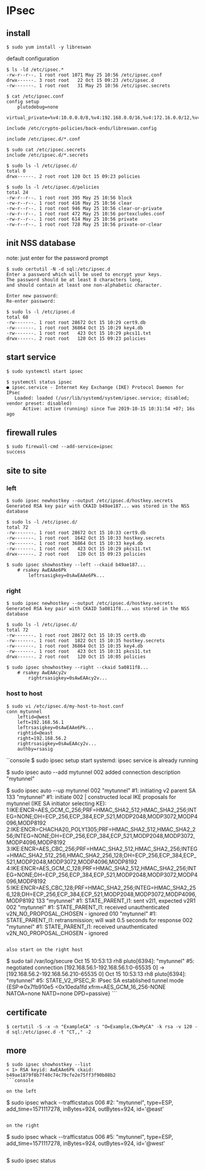 # IPsec

## install
```console
$ sudo yum install -y libreswan
```

default configuration

```console
$ ls -ld /etc/ipsec.*
-rw-r--r--. 1 root root 1071 May 25 10:56 /etc/ipsec.conf
drwx------. 3 root root   22 Oct 15 09:23 /etc/ipsec.d
-rw-------. 1 root root   31 May 25 10:56 /etc/ipsec.secrets

$ cat /etc/ipsec.conf
config setup
    plutodebug=none
    virtual_private=%v4:10.0.0.0/8,%v4:192.168.0.0/16,%v4:172.16.0.0/12,%v4:25.0.0.0/8,%v4:100.64.0.0/10,%v6:fd00::/8,%v6:fe80::/10

include /etc/crypto-policies/back-ends/libreswan.config

include /etc/ipsec.d/*.conf

$ sudo cat /etc/ipsec.secrets
include /etc/ipsec.d/*.secrets

$ sudo ls -l /etc/ipsec.d/
total 0
drwx------. 2 root root 120 Oct 15 09:23 policies

$ sudo ls -l /etc/ipsec.d/policies
total 24
-rw-r--r--. 1 root root 395 May 25 10:56 block
-rw-r--r--. 1 root root 416 May 25 10:56 clear
-rw-r--r--. 1 root root 946 May 25 10:56 clear-or-private
-rw-r--r--. 1 root root 472 May 25 10:56 portexcludes.conf
-rw-r--r--. 1 root root 614 May 25 10:56 private
-rw-r--r--. 1 root root 728 May 25 10:56 private-or-clear
```

## init NSS database

note: just enter for the password prompt

```console
$ sudo certutil -N -d sql:/etc/ipsec.d
Enter a password which will be used to encrypt your keys.
The password should be at least 8 characters long,
and should contain at least one non-alphabetic character.

Enter new password:
Re-enter password:

$ sudo ls -l /etc/ipsec.d
total 68
-rw-------. 1 root root 28672 Oct 15 10:29 cert9.db
-rw-------. 1 root root 36864 Oct 15 10:29 key4.db
-rw-------. 1 root root   423 Oct 15 10:29 pkcs11.txt
drwx------. 2 root root   120 Oct 15 09:23 policies
```

## start service

```console
$ sudo systemctl start ipsec

$ systemctl status ipsec
● ipsec.service - Internet Key Exchange (IKE) Protocol Daemon for IPsec
   Loaded: loaded (/usr/lib/systemd/system/ipsec.service; disabled; vendor preset: disabled)
      Active: active (running) since Tue 2019-10-15 10:31:54 +07; 16s ago
```

## firewall rules

```console
$ sudo firewall-cmd --add-service=ipsec
success
```

## site to site

### left

```console
$ sudo ipsec newhostkey --output /etc/ipsec.d/hostkey.secrets
Generated RSA key pair with CKAID b49ae187... was stored in the NSS database

$ sudo ls -l /etc/ipsec.d/
total 72
-rw-------. 1 root root 28672 Oct 15 10:33 cert9.db
-rw-------. 1 root root  1642 Oct 15 10:33 hostkey.secrets
-rw-------. 1 root root 36864 Oct 15 10:33 key4.db
-rw-------. 1 root root   423 Oct 15 10:29 pkcs11.txt
drwx------. 2 root root   120 Oct 15 09:23 policies

$ sudo ipsec showhostkey --left --ckaid b49ae187...
    # rsakey AwEAAe6Pk
        leftrsasigkey=0sAwEAAe6Pk...
```

### right

```console
$ sudo ipsec newhostkey --output /etc/ipsec.d/hostkey.secrets
Generated RSA key pair with CKAID 5a0811f8... was stored in the NSS database

$ sudo ls -l /etc/ipsec.d/
total 72
-rw-------. 1 root root 28672 Oct 15 10:35 cert9.db
-rw-------. 1 root root  1822 Oct 15 10:35 hostkey.secrets
-rw-------. 1 root root 36864 Oct 15 10:35 key4.db
-rw-------. 1 root root   423 Oct 15 10:31 pkcs11.txt
drwx------. 2 root root   120 Oct 15 10:05 policies

$ sudo ipsec showhostkey --right --ckaid 5a0811f8...
    # rsakey AwEAAcy2v
        rightrsasigkey=0sAwEAAcy2v...
```

### host to host

```console
$ sudo vi /etc/ipsec.d/my-host-to-host.conf
conn mytunnel
    leftid=@west
    left=192.168.56.1
    leftrsasigkey=0sAwEAAe6Pk...
    rightid=@east
    right=192.168.56.2
    rightrsasigkey=0sAwEAAcy2v...
    authby=rsasig
```

``console
$ sudo ipsec setup start
systemd: ipsec service is already running

$ sudo ipsec auto --add mytunnel
002 added connection description "mytunnel"

$ sudo ipsec auto --up mytunnel
002 "mytunnel" #1: initiating v2 parent SA
133 "mytunnel" #1: initiate
002 | constructed local IKE proposals for mytunnel (IKE SA initiator selecting KE): 1:IKE:ENCR=AES_GCM_C_256;PRF=HMAC_SHA2_512,HMAC_SHA2_256;INTEG=NONE;DH=ECP_256,ECP_384,ECP_521,MODP2048,MODP3072,MODP4096,MODP8192 2:IKE:ENCR=CHACHA20_POLY1305;PRF=HMAC_SHA2_512,HMAC_SHA2_256;INTEG=NONE;DH=ECP_256,ECP_384,ECP_521,MODP2048,MODP3072,MODP4096,MODP8192 3:IKE:ENCR=AES_CBC_256;PRF=HMAC_SHA2_512,HMAC_SHA2_256;INTEG=HMAC_SHA2_512_256,HMAC_SHA2_256_128;DH=ECP_256,ECP_384,ECP_521,MODP2048,MODP3072,MODP4096,MODP8192 4:IKE:ENCR=AES_GCM_C_128;PRF=HMAC_SHA2_512,HMAC_SHA2_256;INTEG=NONE;DH=ECP_256,ECP_384,ECP_521,MODP2048,MODP3072,MODP4096,MODP8192 5:IKE:ENCR=AES_CBC_128;PRF=HMAC_SHA2_256;INTEG=HMAC_SHA2_256_128;DH=ECP_256,ECP_384,ECP_521,MODP2048,MODP3072,MODP4096,MODP8192
133 "mytunnel" #1: STATE_PARENT_I1: sent v2I1, expected v2R1
002 "mytunnel" #1: STATE_PARENT_I1: received unauthenticated v2N_NO_PROPOSAL_CHOSEN - ignored
010 "mytunnel" #1: STATE_PARENT_I1: retransmission; will wait 0.5 seconds for response
002 "mytunnel" #1: STATE_PARENT_I1: received unauthenticated v2N_NO_PROPOSAL_CHOSEN - ignored
```

also start on the right host

```
$ sudo tail /var/log/secure
Oct 15 10:53:13 rh8 pluto[6394]: "mytunnel" #5: negotiated connection [192.168.56.1-192.168.56.1:0-65535 0] -> [192.168.56.2-192.168.56.210-65535 0]
Oct 15 10:53:13 rh8 pluto[6394]: "mytunnel" #5: STATE_V2_IPSEC_R: IPsec SA established tunnel mode {ESP=>0x7fb910e5 <0x10eda1fd xfrm=AES_GCM_16_256-NONE NATOA=none NATD=none DPD=passive} ```

## certificate

```console
$ certutil -S -x -n "ExampleCA" -s "O=Example,CN=MyCA" -k rsa -v 120 -d sql:/etc/ipsec.d -t "CT,," -2
```

## more

```console
$ sudo ipsec showhostkey --list
< 1> RSA keyid: AwEAAe6Pk ckaid: b49ae1879f8b7f40c74c79cfe2e75ff3f90b88b2
```console

on the left
```
$ sudo ipsec whack --trafficstatus
006 #2: "mytunnel", type=ESP, add_time=1571117278, inBytes=924, outBytes=924, id='@east'
```

on the right
```
$ sudo ipsec whack --trafficstatus
006 #5: "mytunnel", type=ESP, add_time=1571117278, inBytes=924, outBytes=924, id='@west'
```

```
$ sudo ipsec status
```
